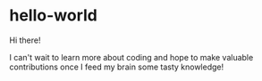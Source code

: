# hello-world

Hi there!

I can't wait to learn more about coding and hope to make valuable contributions once I feed my brain some tasty knowledge!
